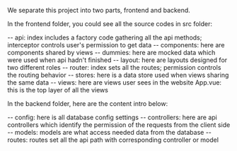 We separate this project into two parts, frontend and backend.

In the frontend folder, you could see all the source codes in src folder:

-- api: index includes a factory code gathering all the api methods; interceptor controls user's permission to get data
-- components: here are components shared by views
-- dummies: here are mocked data which were used when api hadn't finished
-- layout: here are layouts designed for two different roles
-- router: index sets all the routes; permission controls the routing behavior
-- stores: here is a data store used when views sharing the same data
-- views: here are views user sees in the website
App.vue: this is the top layer of all the views

In the backend folder, here are the content intro below:

-- config: here is all database config settings
-- controllers: here are api controllers which identify the permission of the requests from the client side
-- models: models are what access needed data from the database
-- routes: routes set all the api path with corresponding controller or model
